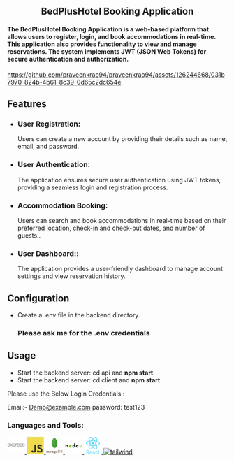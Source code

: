 


<h2 align="center">BedPlusHotel Booking Application</h2>

<h4>The BedPlusHotel Booking Application is a web-based platform that allows users to register, login, and book accommodations in real-time. This application also provides functionality to view and manage reservations. The system implements JWT (JSON Web Tokens) for secure authentication and authorization.</h3>



https://github.com/praveenkrao94/praveenkrao94/assets/126244668/031b7970-824b-4b61-8c39-0d65c2dc654e








<h2>Features</h2>
<ul>
  <li> <h3>User Registration:</h3> <span>Users can create a new account by providing their details such as name, email, and password.</span> </li>
  <li> <h3>User Authentication:</h3> <span>The application ensures secure user authentication using JWT tokens, providing a seamless login and registration process.</span> </li>
  <li> <h3>Accommodation Booking: </h3> <span>Users can search and book accommodations in real-time based on their preferred location, check-in and check-out dates, and number of guests..</span> </li>
  <li> <h3>User Dashboard:: </h3> <span>The application provides a user-friendly dashboard to manage account settings and view reservation history.</span> </li>
</ul>

<h2>Configuration</h2>
<ul>
  <li> <span>Create a .env file in the backend directory.</span> </li>
  <h3>Please ask me for the .env credentials</h2>
</ul>

<h2>Usage</h2>
<ul>
  <li> <span>Start the backend server: cd api and <b>npm start</b> </span> </li>
  <li> <span>Start the backend server: cd client and <b>npm start</b> </span> </li>

</ul>

Please use the Below Login Credentials :

Email:- Demo@example.com
password:  test123

<p align="left">
</p>

<h3 align="left">Languages and Tools:</h3>
<p align="left"> <a href="https://expressjs.com" target="_blank" rel="noreferrer"> <img src="https://raw.githubusercontent.com/devicons/devicon/master/icons/express/express-original-wordmark.svg" alt="express" width="40" height="40"/> </a> <a href="https://developer.mozilla.org/en-US/docs/Web/JavaScript" target="_blank" rel="noreferrer"> <img src="https://raw.githubusercontent.com/devicons/devicon/master/icons/javascript/javascript-original.svg" alt="javascript" width="40" height="40"/> </a> <a href="https://www.mongodb.com/" target="_blank" rel="noreferrer"> <img src="https://raw.githubusercontent.com/devicons/devicon/master/icons/mongodb/mongodb-original-wordmark.svg" alt="mongodb" width="40" height="40"/> </a> <a href="https://nodejs.org" target="_blank" rel="noreferrer"> <img src="https://raw.githubusercontent.com/devicons/devicon/master/icons/nodejs/nodejs-original-wordmark.svg" alt="nodejs" width="40" height="40"/> </a> <a href="https://reactjs.org/" target="_blank" rel="noreferrer"> <img src="https://raw.githubusercontent.com/devicons/devicon/master/icons/react/react-original-wordmark.svg" alt="react" width="40" height="40"/> </a> <a href="https://tailwindcss.com/" target="_blank" rel="noreferrer"> <img src="https://www.vectorlogo.zone/logos/tailwindcss/tailwindcss-icon.svg" alt="tailwind" width="40" height="40"/> </a> </p>







